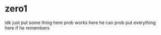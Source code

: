 # zero1
idk just put some thing here
prob works here
he can prob put everything here if he remembers
